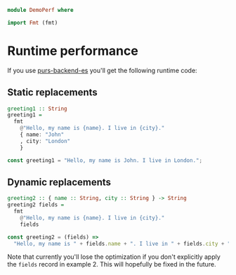 ```hs
module DemoPerf where

import Fmt (fmt)
```

# Runtime performance

If you use [purs-backend-es](https://github.com/aristanetworks/purescript-backend-optimizer)
you'll get the following runtime code:


## Static replacements


```hs
greeting1 :: String
greeting1 =
  fmt
    @"Hello, my name is {name}. I live in {city}."
    { name: "John"
    , city: "London"
    }
```


```js
const greeting1 = "Hello, my name is John. I live in London.";
```

## Dynamic replacements


```hs
greeting2 :: { name :: String, city :: String } -> String
greeting2 fields =
  fmt
    @"Hello, my name is {name}. I live in {city}."
    fields
```


```js
const greeting2 = (fields) =>
  "Hello, my name is " + fields.name + ". I live in " + fields.city + ".";
```

Note that currently you'll lose the optimization if you don't explicitly apply
the `fields` record in example 2. This will hopefully be fixed in the future.
